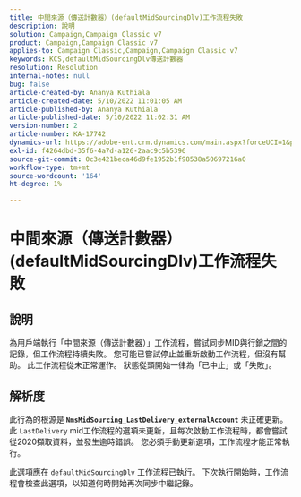 ```yaml
---
title: 中間來源（傳送計數器）(defaultMidSourcingDlv)工作流程失敗
description: 說明
solution: Campaign,Campaign Classic v7
product: Campaign,Campaign Classic v7
applies-to: Campaign Classic,Campaign,Campaign Classic v7
keywords: KCS,defaultMidSourcingDlv傳送計數器
resolution: Resolution
internal-notes: null
bug: false
article-created-by: Ananya Kuthiala
article-created-date: 5/10/2022 11:01:05 AM
article-published-by: Ananya Kuthiala
article-published-date: 5/10/2022 11:02:31 AM
version-number: 2
article-number: KA-17742
dynamics-url: https://adobe-ent.crm.dynamics.com/main.aspx?forceUCI=1&pagetype=entityrecord&etn=knowledgearticle&id=fcd8117b-50d0-ec11-a7b5-0022480a8e40
exl-id: f4264dbd-35f6-4a7d-a126-2aac9c5b5396
source-git-commit: 0c3e421beca46d9fe1952b1f98538a50697216a0
workflow-type: tm+mt
source-wordcount: '164'
ht-degree: 1%

---
```


# 中間來源（傳送計數器）(defaultMidSourcingDlv)工作流程失敗

## 說明

為用戶端執行「中間來源（傳送計數器）」工作流程，嘗試同步MID與行銷之間的記錄，但工作流程持續失敗。 您可能已嘗試停止並重新啟動工作流程，但沒有幫助。 此工作流程從未正常運作。 狀態從頭開始一律為「已中止」或「失敗」。

## 解析度


此行為的根源是<b> `NmsMidSourcing_LastDelivery_externalAccount`</b> 未正確更新。 此 `LastDelivery` mid工作流程的選項未更新，且每次啟動工作流程時，都會嘗試從2020擷取資料，並發生逾時錯誤。 您必須手動更新選項，工作流程才能正常執行。

此選項應在 `defaultMidSourcingDlv` 工作流程已執行。 下次執行開始時，工作流程會檢查此選項，以知道何時開始再次同步中繼記錄。
